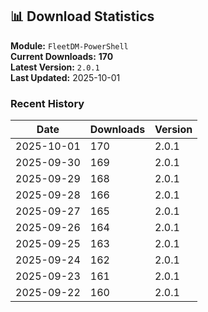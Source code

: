 ## 📊 Download Statistics

**Module:** `FleetDM-PowerShell`  
**Current Downloads:** **170**  
**Latest Version:** `2.0.1`  
**Last Updated:** 2025-10-01

### Recent History

| Date | Downloads | Version |
|------|-----------|---------|
| 2025-10-01 | 170 | 2.0.1 |
| 2025-09-30 | 169 | 2.0.1 |
| 2025-09-29 | 168 | 2.0.1 |
| 2025-09-28 | 166 | 2.0.1 |
| 2025-09-27 | 165 | 2.0.1 |
| 2025-09-26 | 164 | 2.0.1 |
| 2025-09-25 | 163 | 2.0.1 |
| 2025-09-24 | 162 | 2.0.1 |
| 2025-09-23 | 161 | 2.0.1 |
| 2025-09-22 | 160 | 2.0.1 |
